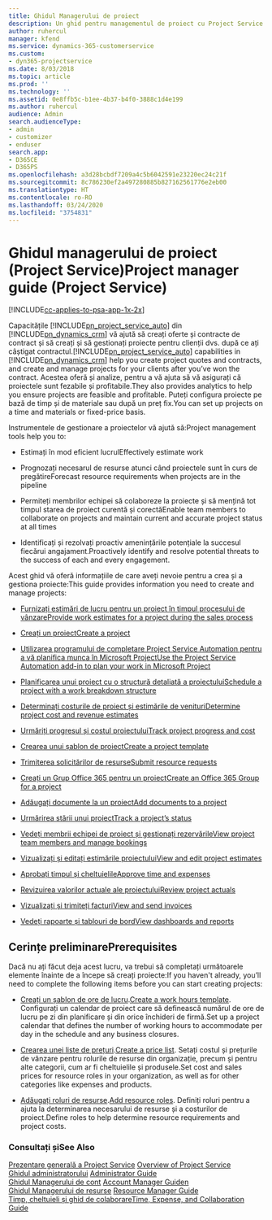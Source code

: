 ```yaml
---
title: Ghidul Managerului de proiect
description: Un ghid pentru managementul de proiect cu Project Service
author: ruhercul
manager: kfend
ms.service: dynamics-365-customerservice
ms.custom:
- dyn365-projectservice
ms.date: 8/03/2018
ms.topic: article
ms.prod: ''
ms.technology: ''
ms.assetid: 0e8ffb5c-b1ee-4b37-b4f0-3888c1d4e199
ms.author: ruhercul
audience: Admin
search.audienceType:
- admin
- customizer
- enduser
search.app:
- D365CE
- D365PS
ms.openlocfilehash: a3d28bcbdf7209a4c5b6042591e23220ec24c21f
ms.sourcegitcommit: 8c786230ef2a497280885b827162561776e2eb00
ms.translationtype: HT
ms.contentlocale: ro-RO
ms.lasthandoff: 03/24/2020
ms.locfileid: "3754831"
---
```

# <a name="project-manager-guide-project-service"></a><span data-ttu-id="2eb53-103">Ghidul managerului de proiect (Project Service)</span><span class="sxs-lookup"><span data-stu-id="2eb53-103">Project manager guide (Project Service)</span></span>

[!INCLUDE[cc-applies-to-psa-app-1x-2x](../includes/cc-applies-to-psa-app-1x-2x.md)]

<span data-ttu-id="2eb53-104">Capacitățile [!INCLUDE[pn_project_service_auto](../includes/pn-project-service-auto.md)] din [!INCLUDE[pn_dynamics_crm](../includes/pn-dynamics-crm.md)] vă ajută să creați oferte și contracte de contract și să creați și să gestionați proiecte pentru clienții dvs. după ce ați câștigat contractul.</span><span class="sxs-lookup"><span data-stu-id="2eb53-104">[!INCLUDE[pn_project_service_auto](../includes/pn-project-service-auto.md)] capabilities in [!INCLUDE[pn_dynamics_crm](../includes/pn-dynamics-crm.md)] help you create project quotes and contracts, and create and manage projects for your clients after you’ve won the contract.</span></span> <span data-ttu-id="2eb53-105">Acestea oferă și analize, pentru a vă ajuta să vă asigurați că proiectele sunt fezabile și profitabile.</span><span class="sxs-lookup"><span data-stu-id="2eb53-105">They also provides analytics to help you ensure projects are feasible and profitable.</span></span> <span data-ttu-id="2eb53-106">Puteți configura proiecte pe bază de timp și de materiale sau după un preț fix.</span><span class="sxs-lookup"><span data-stu-id="2eb53-106">You can set up projects on a time and materials or fixed-price basis.</span></span>  
  
 <span data-ttu-id="2eb53-107">Instrumentele de gestionare a proiectelor vă ajută să:</span><span class="sxs-lookup"><span data-stu-id="2eb53-107">Project management tools help you to:</span></span>  
  
-   <span data-ttu-id="2eb53-108">Estimați în mod eficient lucrul</span><span class="sxs-lookup"><span data-stu-id="2eb53-108">Effectively estimate work</span></span>  
  
-   <span data-ttu-id="2eb53-109">Prognozați necesarul de resurse atunci când proiectele sunt în curs de pregătire</span><span class="sxs-lookup"><span data-stu-id="2eb53-109">Forecast resource requirements when projects are in the pipeline</span></span>  
  
-   <span data-ttu-id="2eb53-110">Permiteți membrilor echipei să colaboreze la proiecte și să mențină tot timpul starea de proiect curentă și corectă</span><span class="sxs-lookup"><span data-stu-id="2eb53-110">Enable team members to collaborate on projects and maintain current and accurate project status at all times</span></span>  
  
-   <span data-ttu-id="2eb53-111">Identificați și rezolvați proactiv amenințările potențiale la succesul fiecărui angajament.</span><span class="sxs-lookup"><span data-stu-id="2eb53-111">Proactively identify and resolve potential threats to the success of each and every engagement.</span></span>  
  
<span data-ttu-id="2eb53-112">Acest ghid vă oferă informațiile de care aveți nevoie pentru a crea și a gestiona proiecte:</span><span class="sxs-lookup"><span data-stu-id="2eb53-112">This guide provides information you need to create and manage projects:</span></span>  
  
-   [<span data-ttu-id="2eb53-113">Furnizați estimări de lucru pentru un proiect în timpul procesului de vânzare</span><span class="sxs-lookup"><span data-stu-id="2eb53-113">Provide work estimates for a project during the sales process</span></span>](../project-service/provide-estimates-project-during-sales-process.md)  
  
-   [<span data-ttu-id="2eb53-114">Creați un proiect</span><span class="sxs-lookup"><span data-stu-id="2eb53-114">Create a project</span></span>](../project-service/create-project.md)  
  
-   [<span data-ttu-id="2eb53-115">Utilizarea programului de completare Project Service Automation pentru a vă planifica munca în Microsoft Project</span><span class="sxs-lookup"><span data-stu-id="2eb53-115">Use the Project Service Automation add-in to plan your work in Microsoft Project</span></span>](../project-service/add-plan-work-microsoft-project.md)  
  
-   [<span data-ttu-id="2eb53-116">Planificarea unui proiect cu o structură detaliată a proiectului</span><span class="sxs-lookup"><span data-stu-id="2eb53-116">Schedule a project with a work breakdown structure</span></span>](../project-service/schedule-project-work-breakdown-structure.md)  
  
-   [<span data-ttu-id="2eb53-117">Determinați costurile de proiect și estimările de venituri</span><span class="sxs-lookup"><span data-stu-id="2eb53-117">Determine project cost and revenue estimates</span></span>](../project-service/determine-project-cost-revenue-estimates.md)  
  
-   [<span data-ttu-id="2eb53-118">Urmăriți progresul și costul proiectului</span><span class="sxs-lookup"><span data-stu-id="2eb53-118">Track project progress and cost</span></span>](../project-service/track-project-progress-cost.md)  
  
-   [<span data-ttu-id="2eb53-119">Crearea unui șablon de proiect</span><span class="sxs-lookup"><span data-stu-id="2eb53-119">Create a project template</span></span>](../project-service/create-project-template.md)  
  
-   [<span data-ttu-id="2eb53-120">Trimiterea solicitărilor de resurse</span><span class="sxs-lookup"><span data-stu-id="2eb53-120">Submit resource requests</span></span>](../project-service/submit-resource-requests.md)  
  
-   [<span data-ttu-id="2eb53-121">Creați un Grup Office 365 pentru un proiect</span><span class="sxs-lookup"><span data-stu-id="2eb53-121">Create an Office 365 Group for a project</span></span>](../project-service/create-office-365-group-project.md)  
  
-   [<span data-ttu-id="2eb53-122">Adăugați documente la un proiect</span><span class="sxs-lookup"><span data-stu-id="2eb53-122">Add documents to a project</span></span>](../project-service/add-documents-project.md)  
  
-   [<span data-ttu-id="2eb53-123">Urmărirea stării unui proiect</span><span class="sxs-lookup"><span data-stu-id="2eb53-123">Track a project’s status</span></span>](../project-service/track-project-status.md)  
  
-   [<span data-ttu-id="2eb53-124">Vedeți membrii echipei de proiect și gestionați rezervările</span><span class="sxs-lookup"><span data-stu-id="2eb53-124">View project team members and manage bookings</span></span>](../project-service/view-project-team-members-manage-bookings.md)  
  
-   [<span data-ttu-id="2eb53-125">Vizualizați și editați estimările proiectului</span><span class="sxs-lookup"><span data-stu-id="2eb53-125">View and edit project estimates</span></span>](../project-service/view-edit-project-estimates.md)  
  
-   [<span data-ttu-id="2eb53-126">Aprobați timpul și cheltuielile</span><span class="sxs-lookup"><span data-stu-id="2eb53-126">Approve time and expenses</span></span>](../project-service/approve-time-expenses.md)  
  
-   [<span data-ttu-id="2eb53-127">Revizuirea valorilor actuale ale proiectului</span><span class="sxs-lookup"><span data-stu-id="2eb53-127">Review project actuals</span></span>](../project-service/review-project-actuals.md)  
  
-   [<span data-ttu-id="2eb53-128">Vizualizați și trimiteți facturi</span><span class="sxs-lookup"><span data-stu-id="2eb53-128">View and send invoices</span></span>](../project-service/view-send-invoices.md)  
  
-   [<span data-ttu-id="2eb53-129">Vedeți rapoarte și tablouri de bord</span><span class="sxs-lookup"><span data-stu-id="2eb53-129">View dashboards and reports</span></span>](../project-service/view-dashboards-reports.md)  
  
## <a name="prerequisites"></a><span data-ttu-id="2eb53-130">Cerințe preliminare</span><span class="sxs-lookup"><span data-stu-id="2eb53-130">Prerequisites</span></span>  
 <span data-ttu-id="2eb53-131">Dacă nu ați făcut deja acest lucru, va trebui să completați următoarele elemente înainte de a începe să creați proiecte:</span><span class="sxs-lookup"><span data-stu-id="2eb53-131">If you haven't already, you’ll need to complete the following items before you can start creating projects:</span></span>  
  
-   <span data-ttu-id="2eb53-132">[Creați un șablon de ore de lucru](../project-service/create-work-hours-template.md).</span><span class="sxs-lookup"><span data-stu-id="2eb53-132">[Create a work hours template](../project-service/create-work-hours-template.md).</span></span> <span data-ttu-id="2eb53-133">Configurați un calendar de proiect care să definească numărul de ore de lucru pe zi din planificare și din orice închideri de firmă.</span><span class="sxs-lookup"><span data-stu-id="2eb53-133">Set up a project calendar that defines the number of working hours to accommodate per day in the schedule and any business closures.</span></span>  
  
-   <span data-ttu-id="2eb53-134">[Crearea unei liste de prețuri](../project-service/create-price-list.md).</span><span class="sxs-lookup"><span data-stu-id="2eb53-134">[Create a price list](../project-service/create-price-list.md).</span></span> <span data-ttu-id="2eb53-135">Setați costul și prețurile de vânzare pentru rolurile de resurse din organizație, precum și pentru alte categorii, cum ar fi cheltuielile și produsele.</span><span class="sxs-lookup"><span data-stu-id="2eb53-135">Set cost and sales prices for resource roles in your organization, as well as for other categories like expenses and products.</span></span>  
  
-   <span data-ttu-id="2eb53-136">[Adăugați roluri de resurse](../project-service/add-resource-roles.md).</span><span class="sxs-lookup"><span data-stu-id="2eb53-136">[Add resource roles](../project-service/add-resource-roles.md).</span></span> <span data-ttu-id="2eb53-137">Definiți roluri pentru a ajuta la determinarea necesarului de resurse și a costurilor de proiect.</span><span class="sxs-lookup"><span data-stu-id="2eb53-137">Define roles to help determine resource requirements and project costs.</span></span>  
  
### <a name="see-also"></a><span data-ttu-id="2eb53-138">Consultați și</span><span class="sxs-lookup"><span data-stu-id="2eb53-138">See Also</span></span>  
 <span data-ttu-id="2eb53-139">[Prezentare generală a Project Service](../project-service/overview.md) </span><span class="sxs-lookup"><span data-stu-id="2eb53-139">[Overview of Project Service](../project-service/overview.md) </span></span>  
 <span data-ttu-id="2eb53-140">[Ghidul administratorului](../project-service/admin-guide.md) </span><span class="sxs-lookup"><span data-stu-id="2eb53-140">[Administrator Guide](../project-service/admin-guide.md) </span></span>  
 <span data-ttu-id="2eb53-141">[Ghidul Managerului de cont](../project-service/account-manager-guide.md) </span><span class="sxs-lookup"><span data-stu-id="2eb53-141">[Account Manager Guiden](../project-service/account-manager-guide.md) </span></span>  
 <span data-ttu-id="2eb53-142">[Ghidul Managerului de resurse](../project-service/resource-manager-guide.md) </span><span class="sxs-lookup"><span data-stu-id="2eb53-142">[Resource Manager Guide](../project-service/resource-manager-guide.md) </span></span>  
 [<span data-ttu-id="2eb53-143">Timp, cheltuieli și ghid de colaborare</span><span class="sxs-lookup"><span data-stu-id="2eb53-143">Time, Expense, and Collaboration Guide</span></span>](../project-service/time-expense-collaboration-guide.md)

